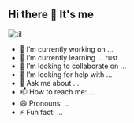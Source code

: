 ## Hi there 👋 It's me


![til]((https://i.pinimg.com/originals/93/59/49/9359496444ec55268c86ddfcec28ee4c.gif))


- 🔭 I’m currently working on ...
- 🌱 I’m currently learning ... rust
- 👯 I’m looking to collaborate on ...
- 🤔 I’m looking for help with ...
- 💬 Ask me about ...
- 📫 How to reach me: ...
- 😄 Pronouns: ...
- ⚡ Fun fact: ...

